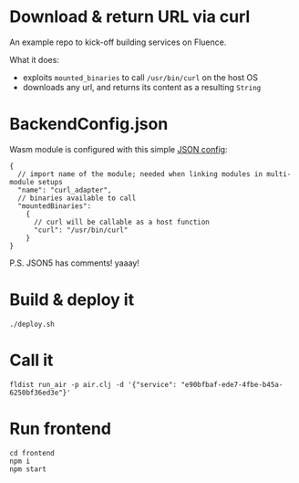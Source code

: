 # Download & return URL via curl

An example repo to kick-off building services on Fluence.

What it does:
- exploits `mounted_binaries` to call `/usr/bin/curl` on the host OS
- downloads any url, and returns its content as a resulting `String`

# BackendConfig.json
Wasm module is configured with this simple [JSON config](backend/BackendConfig.json):
```json5
{
  // import name of the module; needed when linking modules in multi-module setups
  "name": "curl_adapter",
  // binaries available to call
  "mountedBinaries":
    {
      // curl will be callable as a host function
      "curl": "/usr/bin/curl"
    }
}
```
P.S. JSON5 has comments! yaaay!

# Build & deploy it
```shell
./deploy.sh
```

# Call it
```shell
fldist run_air -p air.clj -d '{"service": "e90bfbaf-ede7-4fbe-b45a-6250bf36ed3e"}'
```

# Run frontend
```shell
cd frontend
npm i
npm start
```
